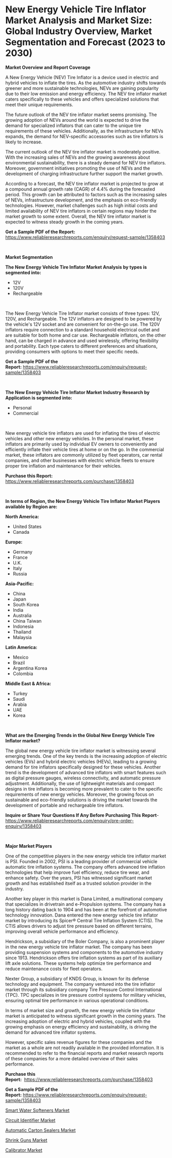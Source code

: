 <p><h1>New Energy Vehicle Tire Inflator Market Analysis and Market Size: Global Industry Overview, Market Segmentation and Forecast (2023 to 2030)</h1></p><p><strong>Market Overview and Report Coverage</strong></p>
<p><p>A New Energy Vehicle (NEV) Tire Inflator is a device used in electric and hybrid vehicles to inflate the tires. As the automotive industry shifts towards greener and more sustainable technologies, NEVs are gaining popularity due to their low emission and energy efficiency. The NEV tire inflator market caters specifically to these vehicles and offers specialized solutions that meet their unique requirements.</p><p>The future outlook of the NEV tire inflator market seems promising. The growing adoption of NEVs around the world is expected to drive the demand for specialized inflators that can cater to the unique tire requirements of these vehicles. Additionally, as the infrastructure for NEVs expands, the demand for NEV-specific accessories such as tire inflators is likely to increase.</p><p>The current outlook of the NEV tire inflator market is moderately positive. With the increasing sales of NEVs and the growing awareness about environmental sustainability, there is a steady demand for NEV tire inflators. Moreover, government initiatives promoting the use of NEVs and the development of charging infrastructure further support the market growth.</p><p>According to a forecast, the NEV tire inflator market is projected to grow at a compound annual growth rate (CAGR) of 4.4% during the forecasted period. This growth can be attributed to factors such as the increasing sales of NEVs, infrastructure development, and the emphasis on eco-friendly technologies. However, market challenges such as high initial costs and limited availability of NEV tire inflators in certain regions may hinder the market growth to some extent. Overall, the NEV tire inflator market is expected to witness steady growth in the coming years.</p></p>
<p><strong>Get a Sample PDF of the Report:</strong> <a href="https://www.reliableresearchreports.com/enquiry/request-sample/1358403">https://www.reliableresearchreports.com/enquiry/request-sample/1358403</a></p>
<p>&nbsp;</p>
<p><strong>Market Segmentation</strong></p>
<p><strong>The New Energy Vehicle Tire Inflator Market Analysis by types is segmented into:</strong></p>
<p><ul><li>12V</li><li>120V</li><li>Rechargeable</li></ul></p>
<p>&nbsp;</p>
<p><p>The New Energy Vehicle Tire Inflator market consists of three types: 12V, 120V, and Rechargeable. The 12V inflators are designed to be powered by the vehicle's 12V socket and are convenient for on-the-go use. The 120V inflators require connection to a standard household electrical outlet and are suitable for both home and car use. Rechargeable inflators, on the other hand, can be charged in advance and used wirelessly, offering flexibility and portability. Each type caters to different preferences and situations, providing consumers with options to meet their specific needs.</p></p>
<p><strong>Get a Sample PDF of the Report:</strong>&nbsp;<a href="https://www.reliableresearchreports.com/enquiry/request-sample/1358403">https://www.reliableresearchreports.com/enquiry/request-sample/1358403</a></p>
<p>&nbsp;</p>
<p><strong>The New Energy Vehicle Tire Inflator Market Industry Research by Application is segmented into:</strong></p>
<p><ul><li>Personal</li><li>Commercial</li></ul></p>
<p>&nbsp;</p>
<p><p>New energy vehicle tire inflators are used for inflating the tires of electric vehicles and other new energy vehicles. In the personal market, these inflators are primarily used by individual EV owners to conveniently and efficiently inflate their vehicle tires at home or on the go. In the commercial market, these inflators are commonly utilized by fleet operators, car rental companies, and other businesses with electric vehicle fleets to ensure proper tire inflation and maintenance for their vehicles.</p></p>
<p><strong>Purchase this Report:</strong>&nbsp; <a href="https://www.reliableresearchreports.com/purchase/1358403">https://www.reliableresearchreports.com/purchase/1358403</a></p>
<p>&nbsp;</p>
<p><strong>In terms of Region, the New Energy Vehicle Tire Inflator Market Players available by Region are:</strong></p>
<p>
    <p> <strong> North America: </strong>
        <ul>
            <li>United States</li>
            <li>Canada</li>
        </ul>
        </p> 
    <p> <strong> Europe: </strong>
        <ul>
            <li>Germany</li>
            <li>France</li>
            <li>U.K.</li>
            <li>Italy</li>
            <li>Russia</li>
        </ul>
        </p> 
    <p> <strong> Asia-Pacific: </strong>
        <ul>
            <li>China</li>
            <li>Japan</li>
            <li>South Korea</li>
            <li>India</li>
            <li>Australia</li>
            <li>China Taiwan</li>
            <li>Indonesia</li>
            <li>Thailand</li>
            <li>Malaysia</li>
        </ul>
        </p> 
    <p> <strong> Latin America: </strong>
        <ul>
            <li>Mexico</li>
            <li>Brazil</li>
            <li>Argentina Korea</li>
            <li>Colombia</li>
        </ul>
        </p> 
    <p> <strong> Middle East & Africa: </strong>
        <ul>
            <li>Turkey</li>
            <li>Saudi</li>
            <li>Arabia</li>
            <li>UAE</li>
            <li>Korea</li>
        </ul>
    </p>
    </p>
<p>&nbsp;</p>
<p><strong>What are the Emerging Trends in the Global New Energy Vehicle Tire Inflator market?</strong></p>
<p><p>The global new energy vehicle tire inflator market is witnessing several emerging trends. One of the key trends is the increasing adoption of electric vehicles (EVs) and hybrid electric vehicles (HEVs), leading to a growing demand for tire inflators specifically designed for these vehicles. Another trend is the development of advanced tire inflators with smart features such as digital pressure gauges, wireless connectivity, and automatic pressure adjustment. Additionally, the use of lightweight materials and compact designs in tire inflators is becoming more prevalent to cater to the specific requirements of new energy vehicles. Moreover, the growing focus on sustainable and eco-friendly solutions is driving the market towards the development of portable and rechargeable tire inflators.</p></p>
<p><strong>Inquire or Share Your Questions If Any Before Purchasing This Report</strong>- <a href="https://www.reliableresearchreports.com/enquiry/pre-order-enquiry/1358403">https://www.reliableresearchreports.com/enquiry/pre-order-enquiry/1358403</a></p>
<p>&nbsp;</p>
<p><strong>Major Market Players</strong></p>
<p><p>One of the competitive players in the new energy vehicle tire inflator market is PSI. Founded in 2002, PSI is a leading provider of commercial vehicle automatic tire inflation systems. The company offers advanced tire inflation technologies that help improve fuel efficiency, reduce tire wear, and enhance safety. Over the years, PSI has witnessed significant market growth and has established itself as a trusted solution provider in the industry.</p><p>Another key player in this market is Dana Limited, a multinational company that specializes in drivetrain and e-Propulsion systems. The company has a long history dating back to 1904 and has been at the forefront of automotive technology innovation. Dana entered the new energy vehicle tire inflator market by introducing its Spicer® Central Tire Inflation System (CTIS). The CTIS allows drivers to adjust tire pressure based on different terrains, improving overall vehicle performance and efficiency.</p><p>Hendrickson, a subsidiary of the Boler Company, is also a prominent player in the new energy vehicle tire inflator market. The company has been providing suspension systems and components to the automotive industry since 1913. Hendrickson offers tire inflation systems as part of its auxiliary lift axle solutions. These systems help optimize tire performance and reduce maintenance costs for fleet operators.</p><p>Nexter Group, a subsidiary of KNDS Group, is known for its defense technology and equipment. The company ventured into the tire inflator market through its subsidiary company Tire Pressure Control International (TPC). TPC specializes in tire pressure control systems for military vehicles, ensuring optimal tire performance in various operational conditions.</p><p>In terms of market size and growth, the new energy vehicle tire inflator market is anticipated to witness significant growth in the coming years. The increasing adoption of electric and hybrid vehicles, coupled with the growing emphasis on energy efficiency and sustainability, is driving the demand for advanced tire inflator systems.</p><p>However, specific sales revenue figures for these companies and the market as a whole are not readily available in the provided information. It is recommended to refer to the financial reports and market research reports of these companies for a more detailed overview of their sales performance.</p></p>
<p><strong>Purchase this Report:</strong>&nbsp;&nbsp;<a href="https://www.reliableresearchreports.com/purchase/1358403">https://www.reliableresearchreports.com/purchase/1358403</a></p>
<p></p>
<p><strong>Get a Sample PDF of the Report:</strong>&nbsp;<a href="https://www.reliableresearchreports.com/enquiry/request-sample/1358403">https://www.reliableresearchreports.com/enquiry/request-sample/1358403</a></p>
<p><p><a href="https://www.linkedin.com/pulse/decoding-smart-water-softeners-market-deep-dive-latest-tkbde/">Smart Water Softeners Market</a></p><p><a href="https://www.linkedin.com/pulse/circuit-identifier-market-size-2023-2030-global-industrial-9nd2e/">Circuit Identifier Market</a></p><p><a href="https://medium.com/@magaliortiz1955/automatic-carton-sealers-market-analysis-its-cagr-market-segmentation-and-global-industry-d20d6c07f9d6">Automatic Carton Sealers Market</a></p><p><a href="https://medium.com/@linabernier/shrink-guns-market-trends-and-market-analysis-forecasted-for-period-2023-2030-8605573b890b">Shrink Guns Market</a></p><p><a href="https://www.linkedin.com/pulse/calibrator-market-research-report-unlocks-analysis-financial-v7jte/">Calibrator Market</a></p></p>